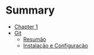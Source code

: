 # Summary

- [Chapter 1](./chapter_1.md)
- [Git](./git/README.md)
  - [Resumão](./git/Resumão.md)
  - [Instalação e Configuração](./git/Instalação.md)

